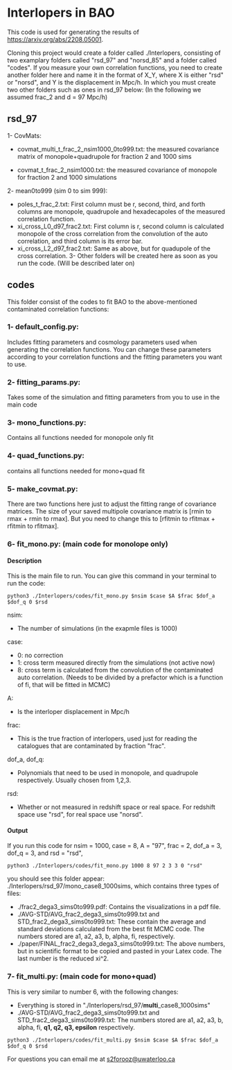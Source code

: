 # Interlopers in BAO 
This code is used for generating the results of https://arxiv.org/abs/2208.05001.


Cloning this project would create a folder called ./Interlopers, consisting of two examplary folders called "rsd_97" and "norsd_85" and a folder called "codes". If you measure your own correlation functions, you need to create another folder here and name it in the format of X_Y, where X is either "rsd" or "norsd", and Y is the displacement in Mpc/h. In which you must create two other folders such as ones in rsd_97 below: (In the following we assumed frac_2 and d = 97 Mpc/h)

## rsd_97
1- CovMats: 
  
  + covmat_multi_t_frac_2_nsim1000_0to999.txt: the measured covariance matrix of monopole+quadrupole for fraction 2 and 1000 sims
  
  + covmat_t_frac_2_nsim1000.txt: the measured covariance of monopole for fraction 2 and 1000 simulations

2- mean0to999 (sim 0 to sim 999):
  + poles_t_frac_2.txt: First column must be r, second, third, and forth columns are monopole, quadrupole and hexadecapoles of the measured correlation function.
  + xi_cross_L0_d97_frac2.txt: First column is r, second column is calculated monopole of the cross correlation from the convolution of the auto correlation, and third column is its error bar.
  + xi_cross_L2_d97_frac2.txt: Same as above, but for quadupole of the cross correlation.
3- Other folders will be created here as soon as you run the code. (Will be described later on)

  
## codes
This folder consist of the codes to fit BAO to the above-mentioned contaminated correlation functions:

### 1- default_config.py:

  Includes fitting parameters and cosmology parameters used when generating the correlation functions. You can change these parameters according to your correlation functions and the fitting parameters you want to use.
  
### 2- fitting_params.py:

  Takes some of the simulation and fitting parameters from you to use in the main code
  
### 3- mono_functions.py:
  
  Contains all functions needed for monopole only fit
  
### 4- quad_functions.py:

  contains all functions needed for mono+quad fit
  
### 5- make_covmat.py:

  There are two functions here just to adjust the fitting range of covariance matrices. The size of your saved multipole covariance matrix is [rmin to rmax + rmin to rmax]. But you need to change this to [rfitmin to rfitmax + rfitmin to rfitmax]. 
  

### 6- fit_mono.py: (main code for monolope only)
  #### Description 
 
  This is the main file to run. 
  You can give this command in your terminal to run the code:
  
  ```
  python3 ./Interlopers/codes/fit_mono.py $nsim $case $A $frac $dof_a $dof_q 0 $rsd
  ```
  
  nsim:
  + The number of simulations (in the exapmle files is 1000)
  
  case:
  + 0: no correction
  + 1: cross term measured directly from the simulations (not active now)
  + 8: cross term is calculated from the convolution of the contaminated auto correlation. (Needs to be divided by a prefactor which is a function of fi, that will be fitted in MCMC)
  
  A:
  + Is the interloper displacement in Mpc/h
    
  frac:
  + This is the true fraction of interlopers, used just for reading the catalogues that are contaminated by fraction "frac".
    
  dof_a, dof_q:
  + Polynomials that need to be used in monopole, and quadrupole respectively. Usually chosen from 1,2,3.
    
  rsd:
  + Whether or not measured in redshift space or real space. For redshift space use "rsd", for real space use "norsd".
    
  #### Output
  
  If you run this code for nsim = 1000, case = 8, A = "97", frac = 2, dof_a = 3, dof_q = 3, and rsd = "rsd",
  
  ```
  python3 ./Interlopers/codes/fit_mono.py 1000 8 97 2 3 3 0 "rsd"
  ```
  
  you should see this folder appear: ./Interlopers/rsd_97/mono_case8_1000sims, which contains three types of files:
  
  + ./frac2_dega3_sims0to999.pdf: Contains the visualizations in a pdf file. 
  + ./AVG-STD/AVG_frac2_dega3_sims0to999.txt and STD_frac2_dega3_sims0to999.txt: These contain the average and standard deviations calculated from the best fit MCMC code. The numbers stored are a1, a2, a3, b, alpha, fi, respectively.
  + ./paper/FINAL_frac2_dega3_dega3_sims0to999.txt: The above numbers, but in scientific format to be copied and pasted in your Latex code. The last number is the reduced xi^2.
  
### 7- fit_multi.py: (main code for mono+quad)

  This is very similar to number 6, with the following changes:
  + Everything is stored in "./Interlopers/rsd_97/**multi**_case8_1000sims"
  + ./AVG-STD/AVG_frac2_dega3_sims0to999.txt and STD_frac2_dega3_sims0to999.txt: The numbers stored are a1, a2, a3, b, alpha, fi, **q1, q2, q3, epsilon** respectively.

  ```
  python3 ./Interlopers/codes/fit_multi.py $nsim $case $A $frac $dof_a $dof_q 0 $rsd
  ```

For questions you can email me at s2forooz@uwaterloo.ca
  
  
